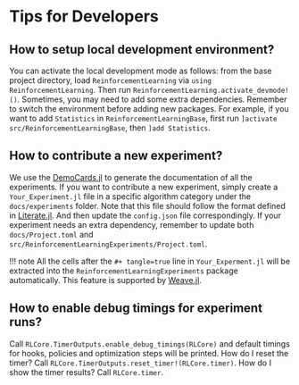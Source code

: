 # Tips for Developers

## How to setup local development environment?

You can activate the local development mode as follows: from the base project directory,
load `ReinforcementLearning` via `using ReinforcementLearning`.
Then run `ReinforcementLearning.activate_devmode!()`.
Sometimes, you may need to add some
extra dependencies. Remember to switch the environment before adding new
packages. For example, if you want to add
`Statistics` in `ReinforcementLearningBase`, first run `]activate
src/ReinforcementLearningBase`, then `]add Statistics`.

## How to contribute a new experiment?

We use the [DemoCards.jl](https://johnnychen94.github.io/DemoCards.jl/stable/)
to generate the documentation of all the experiments. If you want to contribute
a new experiment, simply create a `Your_Experiment.jl` file in a specific
algorithm category under the `docs/experiments` folder.
Note that this file should follow the format defined in
[Literate.jl](https://github.com/fredrikekre/Literate.jl). And then update the
`config.json` file correspondingly. If your experiment needs an extra
dependency, remember to update both `docs/Project.toml` and
`src/ReinforcementLearningExperiments/Project.toml`.

!!! note
    All the cells after the `#+ tangle=true` line in `Your_Experment.jl` will be extracted into the
    `ReinforcementLearningExperiments` package automatically. This feature is
    supported by [Weave.jl](https://weavejl.mpastell.com/stable/usage/#tangle).

## How to enable debug timings for experiment runs?

Call `RLCore.TimerOutputs.enable_debug_timings(RLCore)` and default timings for hooks, policies and optimization steps will be printed. How do I reset the timer? Call `RLCore.TimerOutputs.reset_timer!(RLCore.timer)`. How do I show the timer results? Call `RLCore.timer`.

